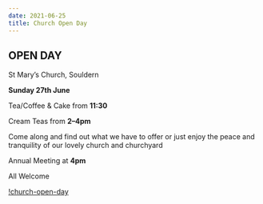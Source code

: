 ```yaml
---
date: 2021-06-25
title: Church Open Day
---
```



## OPEN DAY

St Mary’s Church, Souldern

**Sunday 27th June**

Tea/Coffee & Cake from **11:30**

Cream Teas from **2–4pm**

Come along and find out what we have to offer or just enjoy the peace
and tranquility of our lovely church and churchyard

Annual Meeting at **4pm**

All Welcome


[!church-open-day](church-open-day.png)
